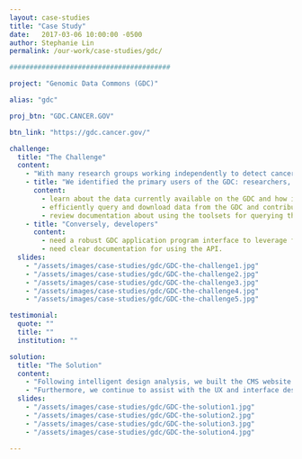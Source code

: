 ```yaml
---
layout: case-studies
title: "Case Study"
date:   2017-03-06 10:00:00 -0500
author: Stephanie Lin
permalink: /our-work/case-studies/gdc/

########################################

project: "Genomic Data Commons (GDC)"

alias: "gdc"

proj_btn: "GDC.CANCER.GOV"

btn_link: "https://gdc.cancer.gov/"

challenge:
  title: "The Challenge"
  content:
    - "With many research groups working independently to detect cancer-relevant changes across all levels of genomic organization, from point mutations to chromosomal deletions, datasets of genomic alterations found in tumours are inherently fragmentary. The goal of the National Cancer Institute (NCI) was to establish a [Genomic Data Commons (GDC)](https://gdc.cancer.gov/) that catalogues, harmonizes and helps support the analysis and sharing of cancer-relevant genomic datasets. Our challenge was to design and build the content management system (CMS) for the GDC website that connects researches to the data portal, and to assist with the design of both the [GDC Data Portal](https://portal.gdc.cancer.gov/) and [Documentation website](https://docs.gdc.cancer.gov/)."
    - title: "We identified the primary users of the GDC: researchers, data submitters and developers, and the tasks they would want to complete. For example, researchers needed to be able to"
      content:
        - learn about the data currently available on the GDC and how it is being used by other groups,
        - efficiently query and download data from the GDC and contribute their own datasets in turn, and
        - review documentation about using the toolsets for querying the data sets and contact the GDC support if needed.
    - title: "Conversely, developers"
      content:
        - need a robust GDC application program interface to leverage for analysis or third-party applications, and
        - need clear documentation for using the API.
  slides:
    - "/assets/images/case-studies/gdc/GDC-the-challenge1.jpg"
    - "/assets/images/case-studies/gdc/GDC-the-challenge2.jpg"
    - "/assets/images/case-studies/gdc/GDC-the-challenge3.jpg"
    - "/assets/images/case-studies/gdc/GDC-the-challenge4.jpg"
    - "/assets/images/case-studies/gdc/GDC-the-challenge5.jpg"

testimonial:
  quote: ""
  title: ""
  institution: ""

solution:
  title: "The Solution"
  content:
    - "Following intelligent design analysis, we built the CMS website in an agile manner. The website also goes into detail about the GDC tools for [accessing](https://gdc.cancer.gov/access-data) and [submitting](https://gdc.cancer.gov/submit-data) high-quality genomic data and offers extensive support so that these tools are used to their full potential. The public website is a window into the [GDC Data Portal](https://portal.gdc.cancer.gov/) that will help the key users: researchers, data submitters, and developers, understand the power of the tools and encourage them to contribute and utilize the data."
    - "Furthermore, we continue to assist with the UX and interface design for the [GDC Data Portal](https://portal.gdc.cancer.gov/) and help brand all of the GDC Apps in order to ensure a seamless user experience between all of the GDC products. With teams in Chicago, Washington and Toronto, the GDC project remains one of our mission critical websites. We provide immediate service to the GDC team and continue to produce high-value benefits for their diverse user group."
  slides:
    - "/assets/images/case-studies/gdc/GDC-the-solution1.jpg"
    - "/assets/images/case-studies/gdc/GDC-the-solution2.jpg"
    - "/assets/images/case-studies/gdc/GDC-the-solution3.jpg"
    - "/assets/images/case-studies/gdc/GDC-the-solution4.jpg"

---
```

